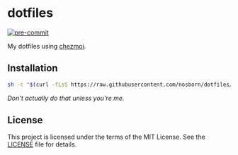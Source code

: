 # dotfiles

[![pre-commit](https://img.shields.io/badge/pre--commit-enabled-brightgreen?logo=pre-commit&logoColor=white)](https://github.com/pre-commit/pre-commit)

My dotfiles using [chezmoi](https://www.chezmoi.io).

## Installation

```sh
sh -c "$(curl -fLsS https://raw.githubusercontent.com/nosborn/dotfiles/main/install.sh)"
```

_Don't actually do that unless you're me._

## License

This project is licensed under the terms of the MIT License.
See the [LICENSE](LICENSE.md) file for details.
